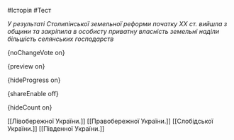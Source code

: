 #Історія #Тест

*У результаті Столипінської земельної реформи початку ХХ ст. вийшла з  общини та закріпила в особисту приватну власність земельні наділи  більшість селянських господарств*

{noChangeVote on}

{preview on}

{hideProgress on}

{shareEnable off}

{hideCount on}

[[Лівобережної України.]]
[[Правобережної України.]]
[[Слобідської України.]]
[[Південної України.]]
